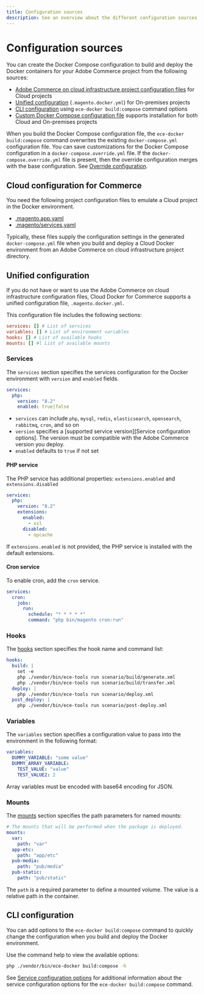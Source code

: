 ```yaml
---
title: Configuration sources
description: See an overview about the different configuration sources for the Cloud Docker for Commerce tool.
---
```


# Configuration sources

You can create the Docker Compose configuration to build and deploy the Docker containers for your Adobe Commerce project from the following sources:

-  [Adobe Commerce on cloud infrastructure project configuration files](#cloud-configuration-for-commerce) for Cloud projects
-  [Unified configuration](#unified-configuration) (`.magento.docker.yml`) for On-premises projects
-  [CLI configuration](#cli-configuration) using `ece-docker build:compose` command options
-  [Custom Docker Compose configuration file](custom-docker-compose.md) supports installation for both Cloud and On-premises projects

<InlineAlert variant="info" slots="text"/>

When you build the Docker Compose configuration file, the `ece-docker build:compose` command overwrites the existing `docker-compose.yml` configuration file. You can save customizations for the Docker Compose configuration in a `docker-compose.override.yml` file. If the `docker-compose.override.yml` file is present, then the override configuration merges with the base configuration. See [Override configuration](../quick-reference.md#override-configuration).

## Cloud configuration for Commerce

You need the following project configuration files to emulate a Cloud project in the Docker environment.

-  [.magento.app.yaml][application]
-  [.magento/services.yaml][services]

Typically, these files supply the configuration settings in the generated `docker-compose.yml` file when you build and deploy a Cloud Docker environment from an Adobe Commerce on cloud infrastructure project directory.

## Unified configuration

If you do not have or want to use the Adobe Commerce on cloud infrastructure configuration files, Cloud Docker for Commerce supports a unified configuration file, `.magento.docker.yml`.

This configuration file includes the following sections:

```conf
services: [] # List of services
variables: [] # List of environment variables
hooks: [] # List of available hooks
mounts: [] #l List of available mounts
```

### Services

The `services` section specifies the services configuration for the Docker environment with `version` and `enabled` fields.

```yaml
services:
  php:
    version: "8.2"
    enabled: true|false
```

-  `services` can include `php`, `mysql`, `redis`, `elasticsearch`, `opensearch`, `rabbitmq`, `cron`, and so on
-  `version` specifies a [supported service version][Service configuration options]. The version must be compatible with the Adobe Commerce version you deploy.
-  `enabled` defaults to `true` if not set

#### PHP service

The PHP service has additional properties: `extensions.enabled` and `extensions.disabled`

```yaml
services:
  php:
    version: "8.2"
    extensions:
      enabled:
        - xsl
      disabled:
        - opcache
```

If `extensions.enabled` is not provided, the PHP service is installed with the default extensions.

#### Cron service

To enable cron, add the `cron` service.

```yaml
services:
  cron:
    jobs:
      run:
        schedule: "* * * * *"
        command: "php bin/magento cron:run"
```

### Hooks

The [hooks][] section specifies the hook name and command list:

```yaml
hooks:
  build: |
    set -e
    php ./vendor/bin/ece-tools run scenario/build/generate.xml
    php ./vendor/bin/ece-tools run scenario/build/transfer.xml
  deploy: |
    php ./vendor/bin/ece-tools run scenario/deploy.xml
  post_deploy: |
    php ./vendor/bin/ece-tools run scenario/post-deploy.xml
```

### Variables

The `variables` section specifies a configuration value to pass into the environment in the following format:

```yaml
variables:
  DUMMY_VARIABLE: "some value"
  DUMMY_ARRAY_VARIABLE:
    TEST_VALUE: "value"
    TEST_VALUE2: 2
```

Array variables must be encoded with base64 encoding for JSON.

### Mounts

The [mounts][] section specifies the path parameters for named mounts:

```yaml
# The mounts that will be performed when the package is deployed.
mounts:
  var:
    path: "var"
  app-etc:
    path: "app/etc"
  pub-media:
    path: "pub/media"
  pub-static:
    path: "pub/static"
```

The `path` is a required parameter to define a mounted volume. The value is a relative path in the container.

## CLI configuration

You can add options to the `ece-docker build:compose` command to quickly change the configuration when you build and deploy the Docker environment.

Use the command help to view the available options:

```bash
php ./vendor/bin/ece-docker build:compose -h
```

<InlineAlert variant="success" slots="text"/>

See [Service configuration options](../containers/index.md#service-configuration-options) for additional information about the service configuration options for the `ece-docker build:compose` command.

<!--Link definitions-->

[hooks]: https://experienceleague.adobe.com/docs/commerce-cloud-service/user-guide/configure/app/properties/hooks-property.html
[application]: https://experienceleague.adobe.com/docs/commerce-cloud-service/user-guide/configure/app/configure-app-yaml.html
[services]: https://experienceleague.adobe.com/docs/commerce-cloud-service/user-guide/configure/app/configure-app-yaml.html
[mounts]: https://experienceleague.adobe.com/docs/commerce-cloud-service/user-guide/configure/app/properties/properties.html#mounts
[available services]: https://experienceleague.adobe.com/docs/commerce-operations/installation-guide/system-requirements.html
